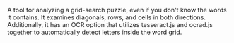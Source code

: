 A tool for analyzing a grid-search puzzle, even if you don't know the words it contains.
It examines diagonals, rows, and cells in both directions. Additionally, it has an OCR option that utilizes tesseract.js and ocrad.js together to automatically detect letters inside the word grid.
